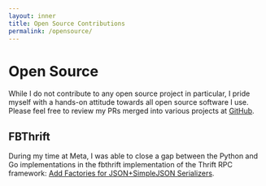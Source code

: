 ```yaml
---
layout: inner
title: Open Source Contributions
permalink: /opensource/
---
```

# Open Source

While I do not contribute to any open source project in particular, I pride myself with a hands-on attitude towards all open source software I use. Please feel free to review my PRs merged into various projects at
[GitHub](https://github.com/pulls?q=is%3Apr+author%3Alaurenzfg+archived%3Afalse+is%3Amerged+-user%3Alaurenzfg).

## FBThrift

During my time at Meta, I was able to close a gap between the Python and Go implementations in the fbthrift implementation of the Thrift RPC framework:
[Add Factories for JSON+SimpleJSON Serializers](https://github.com/facebook/fbthrift/commit/668e8fa2f0e464aac1bd79860f7b991330686224).

